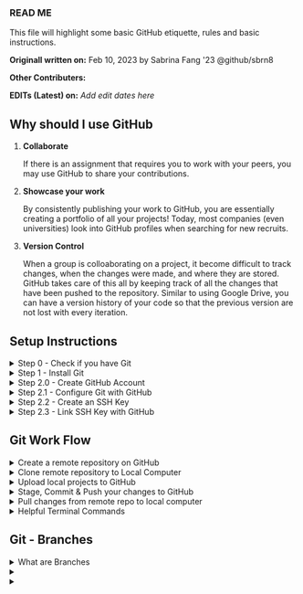 ### READ ME

This file will highlight some basic GitHub etiquette, rules and basic instructions.

**Originall written on:** Feb 10, 2023 by Sabrina Fang '23 @github/sbrn8

**Other Contributers:**

**EDITs (Latest) on:** _Add edit dates here_

## Why should I use GitHub

1. **Collaborate**

   If there is an assignment that requires you to work with your peers, you may use GitHub to share your contributions.

2. **Showcase your work**

   By consistently publishing your work to GitHub, you are essentially creating a portfolio of all your projects! Today, most companies (even universities) look into GitHub profiles when searching for new recruits.

3. **Version Control**

   When a group is colloaborating on a project, it become difficult to track changes, when the changes were made, and where they are stored. GitHub takes care of this all by keeping track of all the changes that have been pushed to the repository. Similar to using Google Drive, you can have a version history of your code so that the previous version are not lost with every iteration.

## Setup Instructions

<details><summary>Step 0 - Check if you have Git</summary>
  <p>
  
  * Open Terminal (MacOS) or PowerShell (Windows)
  * Write the following command

```
git --version
```

**If it outputs a version number for your git, it means that you have git on your computer! Otherwise, follow the instructions below to install Git.**

**For MacOS users, it might ask you to download X-Code command line tools, promptly download it to proceed to the next step. While you are waiting for the download, you skip step 1 and proceed to Step 2.0 but make sure to go back to step 1 to download Git.**

 </p>
</details>

<details><summary>Step 1 - Install Git</summary>
  <p>

### Install Git

**Windows Users:**

Please follow this link to download Git on your computer. [Download Git](https://git-scm.com/downloads)

**MacOS USers:**

- If trying $ git --version shows a pop-up window asking you to download xcode command line tools. You would have to install it first to proceed by clicking the ‘install’ button. Or input this command in your terminal:

```
xcode-select --install
```

- Please follow the instructions on this link to download Git on your computer. [Download Git](https://git-scm.com/download/mac)
  </p>
</details>

<details><summary> Step 2.0 - Create GitHub Account</summary>

### Create GitHub Account

Create or login to your GitHub Account [here](https://github.com/login) .

  </p>
</details>

<details><summary>Step 2.1 - Configure Git with GitHub</summary>
  <p>

### Configure Git with GitHub

Instructions reference:

[Setting up Git - The Odin Project](https://www.theodinproject.com/lessons/foundations-setting-up-git)

For Git to work properly, we need to let the Git know who we are so that it can link a local Git user (you) to GitHub. When working on a team, this allows people to see what you have committed and who committed each line of code.

The commands below will configure Git. **_Be sure to enter your own information within those quotation marks!_**

```
git config --global user.name "Your Name"
git config --global user.email "yourname@example.com"
```

GitHub has changed its default branch from **masters** to **main**. Change the default branch for Git using this command:

```
git config --global init.defaultBranch main
```

Set your default branch reconciliation behavior to merging.

```
git config --global pull.rebase false
```

**Optional but helpful commands**

    To enable colorful output with git, type:

```
git config --global color.ui auto
```

**_Verify that things are working properly_**

Enter these commands and verify whether the output matches your name and email address.

```
git config --get user.name
git config --get user.email
```

**_For Mac Users_**

Run these two commands to tell git to ignore .DS_Store files, which are automatically created when you use Finder to look into a folder. .DS_Store files are invisible to the user and hold custom attributes or metadata (like thumbnails) for the folder, and if you don’t configure Git to ignore them, pesky .DS_Store files will show up in your commits.

```
echo .DS_Store >> ~/.gitignore_global
git config --global core.excludesfile ~/.gitignore_global
```

  </p>
</details>

<details><summary>Step 2.2 - Create an SSH Key </summary> 
  <p>
  
### Create an SSH Key

An SSH key is a cryptographically secure identifier. It’s like a really long password used to identify your machine. GitHub uses SSH keys to allow you to upload to your repository without having to type in your username and password every time.

First, we need to see if you have an Ed25519 algorithm SSH key already installed. Type this into the terminal and check the output with the information below:

```
ls ~/.ssh/id_ed25519.pub
```

If a message appears in the console containing the text “No such file or directory”, then you do not yet have an Ed25519 SSH key, and you will need to create one. If no such message has appeared in the console output, you can proceed to step 2.3 .

**_Note:_** The angle brackets (< >) in the code snippet below indicate that you should replace that part of the command with the appropriate information.

```
ssh-keygen -t ed25519 -C <youremail>
# When it prompts you for a location to save the generated key, just push Enter.
# Next, it will ask you for a password; enter one if you wish, but it’s not required.
```

  </p>
</details>

<details><summary>Step 2.3 - Link SSH Key with GitHub </summary>
<p>

### Link SSH Key with GitHub

You need to tell GitHub what your SSH Key is so that you can push your code without typing in a password every time.

- First, you’ll navigate to where GitHub receives our SSH key. Log into GitHub and click on your profile picture in the top right corner. Then, click on **Settings** in the drop-down menu.

* Next, on the left-hand side, click **SSH and GPG keys**. Then, click the green button in the top right corner that says **New SSH Key**. Name your key something that is descriptive enough for you to remember where it came from. Leave this window open while you do the next steps.

  Now you need to copy your public SSH key. To do this, we’re going to use a command called **_cat_** to read the file to the console. (Note that the .pub file extension is important in this case.)

  ```
  cat ~/.ssh/id_ed25519.pub
  ```

  Highlight and copy the output, which starts with ssh-ed25519 and ends with your email address.

Now, go back to GitHub in your browser window and paste the key you copied into the key field. Then, click **Add SSH key**. You’re done! You’ve successfully added your SSH key!

</p>
</details>
  
## Git Work Flow

<details><summary>Create a remote repository on GitHub </summary>
  <p>

### Create a remote repository on GitHub

To put your projects up on GitHub, you will need to create a repository for it to live in.

[GitHub Instructions](https://docs.github.com/en/get-started/quickstart/create-a-repo)

**Note**
You **should not** create a README file if you wish to upload projects from your local computer to GitHub, therefore you should leave it unchecked. You can read more about it under ''.

  </p>

</details>

<details><summary>Clone remote repository to Local Computer</summary>
  <p>

When you create a repository on GitHub, it exists as a remote repository. You can clone your repositories to create a local copy on your computer and sync between the two locations.

When you clone a repository, you are "pulling" a full copy of all the data of the repository that GitHub has. You can clone your own existing repository or clone antoher person's existing repository to contribute to a project.

**The following steps works for both empty repositories and repositories with existing files.**

### Clone a repository

[Instructions](https://docs.github.com/en/repositories/creating-and-managing-repositories/cloning-a-repository)

**Steps**

1. On GitHub, navigate to the main page of the repository.
2. Click the green button **Code**
3. Copy the SSH Key for the repository.
4. Open Terminal
5. Change the current working directory to the location where you want the cloned directory.

   ```
   cd <directory>
   # cd desktop
   ```

6. Type **git clone**, and paste the SSH Key after it. _You might have to right click to access the mouse menu to past_

   ```
   git clone https://github.com/YOUR-USERNAME/YOUR-REPOSITORY
   ```

7. Press **Enter** to create your local clone.

   ```
   git clone https://github.com/YOUR-USERNAME/YOUR-REPOSITORY
   > Cloning into `Spoon-Knife`...
   > remote: Counting objects: 10, done.
   > remote: Compressing objects: 100% (8/8), done.
   > remove: Total 10 (delta 1), reused 10 (delta 1)
   > Unpacking objects: 100% (10/10), done.
   ```

  </p>

</details>

<details><summary>Upload local projects to GitHub</summary>
  <p>

### Upload local projects to GitHub

If you have existing source code or repositories stored locally on your computer, you can add them to GitHub by typing commands in a terminal. You can do this by typing Git commands directly.

Reference: [Adding locally hosted code to GitHub - GitHub Docs](https://docs.github.com/en/get-started/importing-your-projects-to-github/importing-source-code-to-github/adding-locally-hosted-code-to-github)

1. Create a new repository if you have not already. _If you have trouble with this, you can refer to the previous steps under this section of "Git Work Flow"_
2. Open Terminal.
3. Change the current working directory to your local project.
4. Use the init command to initialize the local directory as a Git repository. By default, the initial branch is called main.

If you’re using Git 2.28.0 or a later version, you can set the name of the default branch using -b.

```
git init -b main
```

If you’re using Git 2.27.1 or an earlier version, you can set the name of the default branch using this command:

```
git init && git symbolic-ref HEAD refs/heads/main
```

5. Copy the SSH Key from your repository on GitHub.
6. In the terminal, add the SSH Key where your projects will be pushed.

```
git remote add origin <REMOTE_URL>
   # Sets the new remote
git remote -v
   # Verifies the new remote URL
```

7. Add the files in your local directory.

```
git add .
```

8. Commit the files that you've staged in your local repository.

```
git commit -m "First Commit"
```

9. Push the files from your local repository to GitHub

```
git push -u origin main
```

  </p>

</details>

<details><summary>Stage, Commit & Push your changes to GitHub</summary>
  <p>
  
### Stage, Commit & Push your changes to GitHub

When you are ready to push your changes to GitHub, there are a few steps to that you have to complete in order to "push" your changes. Do not worry, these steps and commands become very intuitive once you are used to working with Git and GitHub. The steps are as follow:

- Stage - Staged files are files that are ready to be committed to the repository you are working on. As you are working, you may be adding, editing and removing files. But whenever you hit a milestone or finish a part of the work, it is a good habit to add the files to a Staging Environment.

- Commit - Since we have finished our work, we are ready move from stage to commit for our repo. When we commit, we should always include a message that is clear for both yourself and others to see what has changed and when.

- Push - Pushing your commited changes to your GitHub repository!

Here are all the that you would type in your terminal to complete all of those steps:

**Make sure that you are within the directory of your file that you would like to push**

_Commands that begins with # are comments. Do not type them into your terminal_

```
  # Ideally you should be git pull-ing to ensure the local repo reflects the remote repo before doing these steps
  # Go to topic 'Pull changes to local computer" to learn more about git pull

  # *Optional* Check Git Status - files that are unstaged will be coloured red;
  # files that are staged will be coloured green
git status

  # Add helloWorld.java to the staging environment; replace it with your file name
git add helloWorld.java

  # Add all files that are unstaged
git add .

  # *Optional* Check Git Status - your files should be coloured green as they are staged
git status

  # Commit and add commit message
git commit -m "Modified to print 'hello world!'"

  # Push your files to the default remote named 'origin' and default branch named 'main'
git push origin main
```

#### Stage your changes

Reference: [Git Staging Environment - w3schools](https://www.w3schools.com/git/git_staging_environment.asp?remote=github)

For example, let's say you are done working with _index.html_.

Any unstaged files will appear red when you check the **git status**.

```
git add index.html
```

This file should be Staged and therefore appear green. Let's check the status:

```
git status
```

And it should return:

```
On branch main

No commits yet

Changes to be committed:
(use "git rm --cached ..." to unstage)
new file: index.html
```

#### Commit your changes

Reference: [Git Commit - w3shools](https://www.w3schools.com/git/git_commit.asp?remote=github)

Type the following command to commit ALL the staged files and to write a commit message. _Replace the message within the quotation marks with a message that reflects your own changes_

```
git commit -m "Modified index.html"
```

The **_commit_** command performs a commit, and the **_-m "message"_** adds a message.

#### Push your changes

Reference: [Pushing commits to a remote repository - GitHub Docs](https://docs.github.com/en/get-started/using-git/pushing-commits-to-a-remote-repository)

The git push command takes two arguments:

- A remote name, for example, **origin**
- A branch name, for example, **main**

For example:

```
git push REMOTE-NAME BRANCH-NAME
```

As an example, you usually run **git push origin main** to push your local changes to your online repository.

```
git push origin main
```

  </p>

</details>

<details><summary>Pull changes from remote repo to local computer</summary>

  <p>

### Pull changes from remote repo to local computer

Reference: [Git Pull - GitHub Git Guides](https://github.com/git-guides/git-pull)

If you are know what you are doing, here is the command. But, you should continue reading if you are new to this concept.

```
git pull
```

Git pull updates your current local working branch, and all of the remote tracking branches. You should make it a habit to run git pull right before you push your changes to branches and regularly on the branches (repos) you are working on locally. It is also a good idea to run **git status** before **git pull** to avoid changes to be overwritten during git pull.

Git pull is a combination of **git fetch** + **git merge**. **git fetch** updates the remote tracking branches. **git merge** will update your current branch with any new commits on the remote tracking branch.

Sometimes you might want to use **git fetch**:

- when you are expecting conflicts/failures - you will not have to deal with the conflict right away if you do not **git merge**.
- to update all remote tracking branches before losing network connection

  </p>

</details>

<details><summary>Helpful Terminal Commands</summary>
<p>

### Helpful Terminal Commands

#### Change Directory

This command will change the directory that you’re currently working with in the Terminal in order to execute other commands on a different directory, view the contents of a different directory or open a file in a different directory.

```
  #replace <directory> with the name of the directory; exclude <>
cd <directory>

  #to go to your home directory
cd ~

  #to go to the parent directory of your current directory
cd ..
```

#### Listing all files

Use this command after navigating into a directory using the cd command to view the contents (files and directories) inside of the current directory.

```
ls
```

#### Create a directory

This command will allow you to create a directory (folder) right from the CLI. When you need a place to store new files, just use this command to add a new directory in the current working directory, or specify a full path to the location where you want the new directory to be placed.

```
mkdir newFolder
```

#### Clear terminal screen

```
clear
```

  </p>

</details>

## Git - Branches

<details><summary>What are Branches</summary>
  <p>

  </p>

</details>

<details><summary></summary>
  <p>

  </p>

</details>

<details><summary></summary>
  <p>

  </p>

</details>
